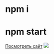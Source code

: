 <h1>npm i</h1>
<h1>npm start</h1>
<a href="https://sultanhasanov.github.io/react-pizza/">Посмотреть сайт</a>
<img src='https://user-images.githubusercontent.com/105391964/199963141-9b40059e-d6a5-493c-b292-eedee8a3e1e0.jpg' />

